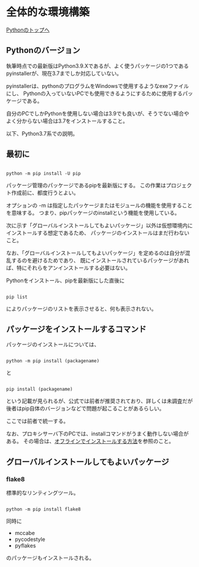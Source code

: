# 全体的な環境構築

[Pythonのトップへ](./../index.md)

## Pythonのバージョン

執筆時点での最新版はPython3.9.Xであるが、よく使うパッケージの1つであるpyinstallerが、現在3.7までしか対応していない。

pyinstallerは、pythonのプログラムをWindowsで使用するようなexeファイルにし、
Pythonの入っていないPCでも使用できるようにするために使用するパッケージである。

自分のPCでしかPythonを使用しない場合は3.9でも良いが、そうでない場合やよく分からない場合は3.7をインストールすること。

以下、Python3.7系での説明。

## 最初に


```console

python -m pip install -U pip

```

パッケージ管理のパッケージであるpipを最新版にする。
この作業はプロジェクト作成前に、都度行うとよい。

オプションの -m は指定したパッケージまたはモジュールの機能を使用することを意味する。
つまり、pipパッケージのinstallという機能を使用している。

次に示す「グローバルインストールしてもよいパッケージ」以外は仮想環境内にインストールする想定であるため、
パッケージのインストールはまだ行わないこと。

なお、「グローバルインストールしてもよいパッケージ」を定めるのは自分が混乱するのを避けるためであり、
既にインストールされているパッケージがあれば、特にそれらをアンインストールする必要はない。

Pythonをインストール、pipを最新版にした直後に

```console

pip list

```

によりパッケージのリストを表示させると、何も表示されない。

## パッケージをインストールするコマンド

パッケージのインストールについては、

```console

python -m pip install (packagename)

```

と

```console

pip install (packagename)

```

という記載が見られるが、公式では前者が推奨されており、詳しくは未調査だが
後者はpip自体のバージョンなどで問題が起こることがあるらしい。

ここでは前者で統一する。

なお、プロキシサーバ下のPCでは、installコマンドがうまく動作しない場合がある。
その場合は、[オフラインでインストールする方法](./install_offline.md)を参照のこと。

## グローバルインストールしてもよいパッケージ

### flake8

標準的なリンティングツール。

```console

python -m pip install flake8

```

同時に

- mccabe
- pycodestyle
- pyflakes

のパッケージもインストールされる。